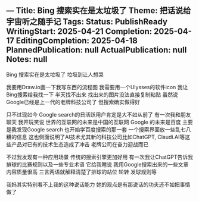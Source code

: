 —
Title:  Bing 搜索实在是太垃圾了
Theme: 把话说给宇宙听之随手记
Tags: []()
Status: PublishReady
WritingStart: 2025-04-21
Completion: 2025-04-17
EditingCompletion: 2025-04-18
PlannedPublication: null
ActualPublication: null
Notes: null
---
 Bing 搜索实在是太垃圾了
垃圾到让人想哭

我要用Draw.io画一下我写东西的流程图
我需要用一个Ulysses的软件icon
我让Bing搜索给我找一下
半天找不出来
找出来的图片没法直接复制粘贴
虽然说Google已经是上一代的老牌科技公司了
但搜索确实做得好

只不过现如今
Google search的日活跃用户肯定是大不如从前了
有一次我和朋友聊天
我开玩笑说
世界的互联网的未来是中国的互联网
Google 的未来是百度
主要是我发现Google search 也开始学百度搜索的那一套
一个搜索界面放一些乱七八糟的信息
这也侧面说明了AI技术尤其新的科技公司比如ChatGPT, Claudi.AI等这些产品对已有的技术生态造成了冲击
老牌公司在奋力迎战而已

不过我发现有一种应用场景
传统的搜索引擎更加好用
有一次我让ChatGPT告诉我排球的比赛规则以及一些专业术语
它给我瞎说
我用Google搜索出来的一些文章
内容质量很高
三言两语就解释清楚了排球的站位 轮转 发球规则等

我妈其实特别看不上我的这种说话能力
她的观点是有那说话的功夫还不如把事情做了

